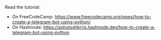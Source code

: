 Read the tutorial:

* On FreeCodeCamp: https://www.freecodecamp.org/news/how-to-create-a-telegram-bot-using-python/
* On Hashnode: https://ashutoshkrris.hashnode.dev/how-to-create-a-telegram-bot-using-python